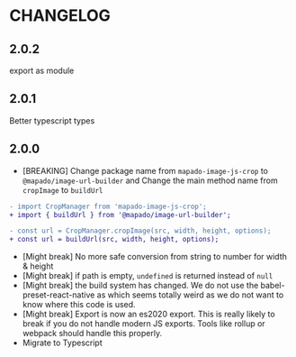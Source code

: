 # CHANGELOG

## 2.0.2

export as module

## 2.0.1

Better typescript types

## 2.0.0

- [BREAKING] Change package name from `mapado-image-js-crop` to `@mapado/image-url-builder` and Change the main method name from `cropImage` to `buildUrl`

```diff
- import CropManager from 'mapado-image-js-crop';
+ import { buildUrl } from '@mapado/image-url-builder';

- const url = CropManager.cropImage(src, width, height, options);
+ const url = buildUrl(src, width, height, options);
```

- [Might break] No more safe conversion from string to number for width & height
- [Might break] if path is empty, `undefined` is returned instead of `null`
- [Might break] the build system has changed. We do not use the babel-preset-react-native as which seems totally weird as we do not want to know where this code is used.
- [Might break] Export is now an es2020 export. This is really likely to break if you do not handle modern JS exports. Tools like rollup or webpack should handle this properly.
- Migrate to Typescript
